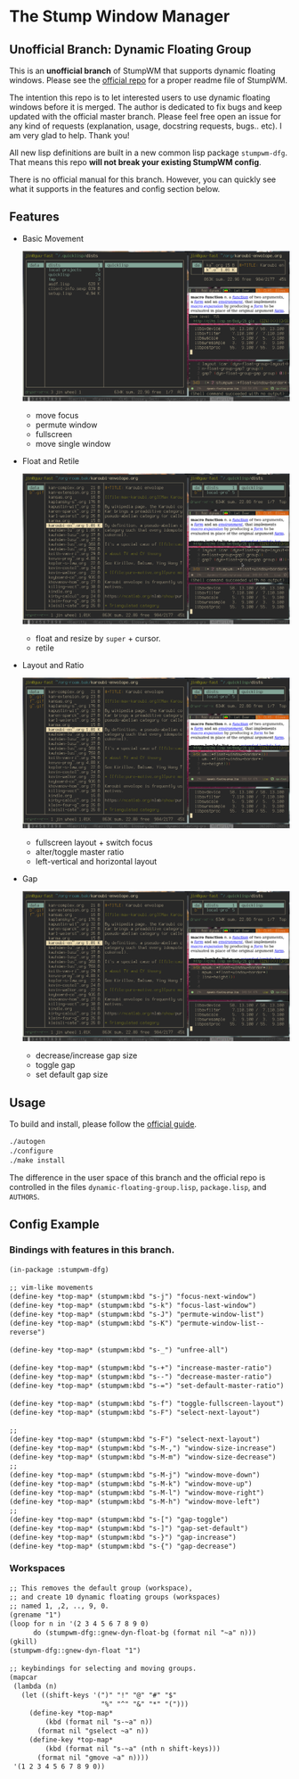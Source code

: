 # The Stump Window Manager

## Unofficial Branch: Dynamic Floating Group

This is an **unofficial branch** of StumpWM that supports dynamic
floating windows. Please see the [official
repo](https://github.com/stumpwm/stumpwm) for a proper readme
file of StumpWM.

The intention this repo is to let interested users to use dynamic
floating windows before it is merged. The author is dedicated to
fix bugs and keep updated with the official master branch. Please
feel free open an issue for any kind of requests (explanation,
usage, docstring requests, bugs.. etc). I am very glad to help.
Thank you!

All new lisp definitions are built in a new common lisp package
`stumpwm-dfg`. That means this repo **will not break your
existing StumpWM config**.

There is no official manual for this branch. However, you can
quickly see what it supports in the features and config section
below.

## Features

+ Basic Movement

  ![Basic Movement](https://github.com/jcguu95/stumpwm--dynamic-floating-group/blob/dce224245e38c9c6cd6b04f43b8fabddb3ca9935/img/basic-movement.gif)

  + move focus
  + permute window
  + fullscreen
  + move single window

+ Float and Retile

  ![Float and Retile](https://github.com/jcguu95/stumpwm--dynamic-floating-group/blob/dce224245e38c9c6cd6b04f43b8fabddb3ca9935/img/float-and-retile.gif)

  + float and resize by `super` + cursor.
  + retile

+ Layout and Ratio

  ![Layout and Ratio](https://github.com/jcguu95/stumpwm--dynamic-floating-group/blob/dce224245e38c9c6cd6b04f43b8fabddb3ca9935/img/layout-and-ratio.gif)

  + fullscreen layout + switch focus
  + alter/toggle master ratio
  + left-vertical and horizontal layout

+ Gap

  ![Gap](https://github.com/jcguu95/stumpwm--dynamic-floating-group/blob/dce224245e38c9c6cd6b04f43b8fabddb3ca9935/img/gap.gif)

  + decrease/increase gap size
  + toggle gap
  + set default gap size

## Usage

To build and install, please follow the [official
guide](https://github.com/stumpwm/stumpwm).

``` sh
./autogen
./configure
./make install
```

The difference in the user space of this branch and the official
repo is controlled in the files `dynamic-floating-group.lisp`,
`package.lisp`, and `AUTHORS`.

## Config Example

### Bindings with features in this branch.

``` common-lisp
(in-package :stumpwm-dfg)

;; vim-like movements
(define-key *top-map* (stumpwm:kbd "s-j") "focus-next-window")
(define-key *top-map* (stumpwm:kbd "s-k") "focus-last-window")
(define-key *top-map* (stumpwm:kbd "s-J") "permute-window-list")
(define-key *top-map* (stumpwm:kbd "s-K") "permute-window-list--reverse")

(define-key *top-map* (stumpwm:kbd "s-_") "unfree-all")

(define-key *top-map* (stumpwm:kbd "s-+") "increase-master-ratio")
(define-key *top-map* (stumpwm:kbd "s--") "decrease-master-ratio")
(define-key *top-map* (stumpwm:kbd "s-=") "set-default-master-ratio")

(define-key *top-map* (stumpwm:kbd "s-f") "toggle-fullscreen-layout")
(define-key *top-map* (stumpwm:kbd "s-F") "select-next-layout")

;;
(define-key *top-map* (stumpwm:kbd "s-F") "select-next-layout")
(define-key *top-map* (stumpwm:kbd "s-M-,") "window-size-increase")
(define-key *top-map* (stumpwm:kbd "s-M-m") "window-size-decrease")
;;
(define-key *top-map* (stumpwm:kbd "s-M-j") "window-move-down")
(define-key *top-map* (stumpwm:kbd "s-M-k") "window-move-up")
(define-key *top-map* (stumpwm:kbd "s-M-l") "window-move-right")
(define-key *top-map* (stumpwm:kbd "s-M-h") "window-move-left")
;;
(define-key *top-map* (stumpwm:kbd "s-[") "gap-toggle")
(define-key *top-map* (stumpwm:kbd "s-]") "gap-set-default")
(define-key *top-map* (stumpwm:kbd "s-}") "gap-increase")
(define-key *top-map* (stumpwm:kbd "s-{") "gap-decrease")
```

### Workspaces

``` common-lisp
;; This removes the default group (workspace),
;; and create 10 dynamic floating groups (workspaces)
;; named 1, ,2, .., 9, 0.
(grename "1")
(loop for n in '(2 3 4 5 6 7 8 9 0)
      do (stumpwm-dfg::gnew-dyn-float-bg (format nil "~a" n)))
(gkill)
(stumpwm-dfg::gnew-dyn-float "1")

;; keybindings for selecting and moving groups.
(mapcar
 (lambda (n)
   (let ((shift-keys '(")" "!" "@" "#" "$"
                       "%" "^" "&" "*" "(")))
     (define-key *top-map*
         (kbd (format nil "s-~a" n))
       (format nil "gselect ~a" n))
     (define-key *top-map*
         (kbd (format nil "s-~a" (nth n shift-keys)))
       (format nil "gmove ~a" n))))
 '(1 2 3 4 5 6 7 8 9 0))
```
